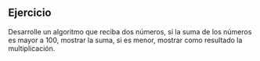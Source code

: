 ## Ejercicio
Desarrolle un algoritmo que reciba dos números, si la suma de los números es mayor a 100, mostrar la suma, si es menor, mostrar como resultado la multiplicación.